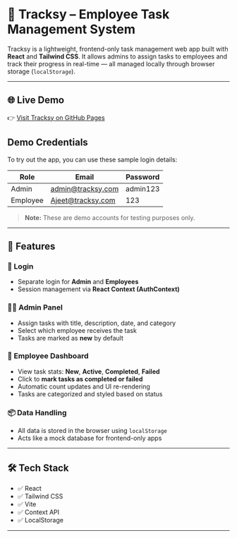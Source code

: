 # 🚀 Tracksy – Employee Task Management System

Tracksy is a lightweight, frontend-only task management web app built with **React** and **Tailwind CSS**. It allows admins to assign tasks to employees and track their progress in real-time — all managed locally through browser storage (`localStorage`).

---

## 🌐 Live Demo

👉 [Visit Tracksy on GitHub Pages](https://official-ajeet.github.io/Tracksy)

## Demo Credentials

To try out the app, you can use these sample login details:

| Role     | Email          | Password |
|----------|----------------|----------|
| Admin    | admin@tracksy.com   | admin123      |
| Employee | Ajeet@tracksy.com      | 123       |

> **Note:** These are demo accounts for testing purposes only.


---

## 🧠 Features

### 👤 Login
- Separate login for **Admin** and **Employees**
- Session management via **React Context (AuthContext)**

### 👨‍💼 Admin Panel
- Assign tasks with title, description, date, and category
- Select which employee receives the task
- Tasks are marked as **new** by default

### 👷 Employee Dashboard
- View task stats: **New**, **Active**, **Completed**, **Failed**
- Click to **mark tasks as completed or failed**
- Automatic count updates and UI re-rendering
- Tasks are categorized and styled based on status

### 📦 Data Handling
- All data is stored in the browser using `localStorage`
- Acts like a mock database for frontend-only apps

---

## 🛠 Tech Stack

- ✅ React
- ✅ Tailwind CSS
- ✅ Vite
- ✅ Context API
- ✅ LocalStorage

---
